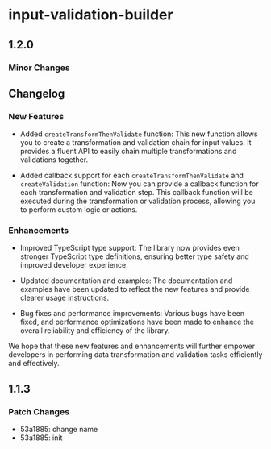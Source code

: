 # input-validation-builder

## 1.2.0

### Minor Changes

## Changelog

### New Features

- Added `createTransformThenValidate` function: This new function allows you to create a transformation and validation chain for input values. It provides a fluent API to easily chain multiple transformations and validations together.

- Added callback support for each `createTransformThenValidate` and `createValidation` function: Now you can provide a callback function for each transformation and validation step. This callback function will be executed during the transformation or validation process, allowing you to perform custom logic or actions.

### Enhancements

- Improved TypeScript type support: The library now provides even stronger TypeScript type definitions, ensuring better type safety and improved developer experience.

- Updated documentation and examples: The documentation and examples have been updated to reflect the new features and provide clearer usage instructions.

- Bug fixes and performance improvements: Various bugs have been fixed, and performance optimizations have been made to enhance the overall reliability and efficiency of the library.

We hope that these new features and enhancements will further empower developers in performing data transformation and validation tasks efficiently and effectively.

## 1.1.3

### Patch Changes

- 53a1885: change name
- 53a1885: init
